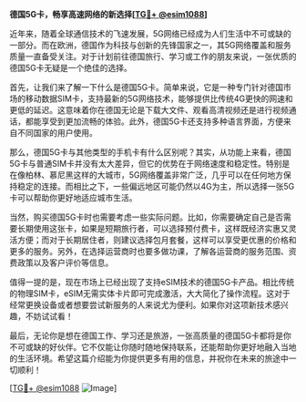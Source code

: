 **德国5G卡，畅享高速网络的新选择[[TG💪+ @esim1088](https://t.me/s/esim1088)]**

近年来，随着全球通信技术的飞速发展，5G网络已经成为人们生活中不可或缺的一部分。而在欧洲，德国作为科技与创新的先锋国家之一，其5G网络覆盖和服务质量一直备受关注。对于计划前往德国旅行、学习或工作的朋友来说，一张优质的德国5G卡无疑是一个绝佳的选择。

首先，让我们来了解一下什么是德国5G卡。简单来说，它是一种专门针对德国市场的移动数据SIM卡，支持最新的5G网络技术，能够提供比传统4G更快的网速和更低的延迟。这意味着你在德国无论是下载大文件、观看高清视频还是进行视频通话，都能享受到更加流畅的体验。此外，德国5G卡还支持多种语言界面，方便来自不同国家的用户使用。

那么，德国5G卡与其他类型的手机卡有什么区别呢？其实，从功能上来看，德国5G卡与普通SIM卡并没有太大差异，但它的优势在于网络速度和稳定性。特别是在像柏林、慕尼黑这样的大城市，5G网络覆盖非常广泛，几乎可以在任何地方保持稳定的连接。而相比之下，一些偏远地区可能仍然以4G为主，所以选择一张5G卡可以帮助你更好地适应城市生活。

当然，购买德国5G卡时也需要考虑一些实际问题。比如，你需要确定自己是否需要长期使用这张卡，如果是短期旅行者，可以选择预付费卡，这样既经济实惠又灵活方便；而对于长期居住者，则建议选择包月套餐，这样可以享受更优惠的价格和更多的服务。另外，在选择运营商时也要多做功课，了解各运营商的服务范围、资费政策以及客户评价等信息。

值得一提的是，现在市场上已经出现了支持eSIM技术的德国5G卡产品。相比传统的物理SIM卡，eSIM无需实体卡片即可完成激活，大大简化了操作流程。这对于经常更换设备或者想要尝试新服务的人来说尤为便利。如果你对这项新技术感兴趣，不妨试试看！

最后，无论你是想在德国工作、学习还是旅游，一张高质量的德国5G卡都将是你不可或缺的好伙伴。它不仅能让你随时随地保持联系，还能帮助你更好地融入当地的生活环境。希望这篇介绍能为你提供更多有用的信息，并祝你在未来的旅途中一切顺利！

[[TG💪+ @esim1088](https://t.me/s/esim1088) ![Image](https://i.postimg.cc/4NQfJmqS/Snipaste-2025-05-13-00-14-12.png)]